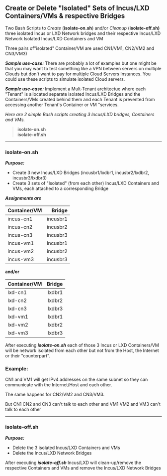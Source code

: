 
## Create or Delete "Isolated" Sets of Incus/LXD Containers/VMs & respective Bridges  

Two Bash Scripts to *Create* (**isolate-on\.sh**) and/or *Cleanup* (**isolate-off\.sh)**
three isolated Incus or LXD Network bridges and their respective Incus/LXD Network Isolated
Incus/LXD Containers and VM

Three pairs of"isolated" Container/VM are used CN1/VM1, CN2/VM2 and CN3/VM3)

***Sample use-case:***
There are probably a lot of examples but one might be that you may want to test something
like a VPN between servers on multiple Clouds but don't want to pay for multiple Cloud Servers Instances.
 You could use these scripts to simulate isolated Cloud servers.

 ***Sample use-case:***
 Implement a Mult-Tenant architectue where each "Tenant" is allocated separate isolated Incus/LXD Bridges and
 the Containers/VMs created behind them and each Tenant is prevented from accessing another Tenant's Container
 or VM "services.

*Here are 2 simple Bash scripts creating 3 Incus/LXD bridges, Containers and VMs.*

> **isolate-on\.sh**   
> **isolate-off\.sh**

---

### isolate-on\.sh

***Purpose:***
- Create 3 new Incus/LXD Bridges (incusbr1/lxdbr1, incusbr2/lxdbr2, incusbr3/lxdbr3)
- Create 3 sets of "Isolated" (from each other)  Incus/LXD  Containers and VMs, each attached to a corresponding Bridge

***Assignments are***

| Container/VM     | Bridge   |
| :--------------- | --------:|
| incus-cn1        | incusbr1 |
| incus-cn2        | incusbr2 |
| incus-cn3        | incusbr3 |
| incus-vm1       | incusbr1 |
| incus-vm2       | incusbr2 |
| incus-vm3       | incusbr3 |

**and/or**

| Container/VM   | Bridge |
| :------------- | ------:|
| lxd-cn1        | lxdbr1 |
| lxd-cn2        | lxdbr2 |
| lxd-cn3        | lxdbr3 |
| lxd-vm1        | lxdbr1 |
| lxd-vm2        | lxdbr2 |
| lxd-vm3        | lxdbr3 |

After executing ***isolate-on\.sh*** each of those 3 Incus or LXD Containers/VM will be network isolated from each other
but not from the Host, the Internet or their "counterpart".

### Example:   

CN1 and VM1 will get IPv4 addresses on the same subnet so they can communicate with the Internet/Host
and each other.

The same happens for CN2/VM2 and CN3/VM3.

But
CN1 CN2 and CN3 can't talk to each other
and
VM1 VM2 and VM3 can't talk to each other

---

### isolate-off\.sh  

***Purpose:***
* Delete the 3 isolated Incus/LXD Containers and VMs
* Delete the Incus/LXD Network Bridges

After executing ***isolate-off\.sh*** Incus/LXD will clean-up/remove the respective Containers and VMs and
remove the Incus/LXD Network Bridges





